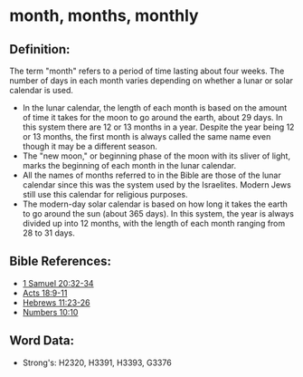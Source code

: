 # month, months, monthly #

## Definition: ##

The term "month" refers to a period of time lasting about four weeks. The number of days in each month varies depending on whether a lunar or solar calendar is used.

* In the lunar calendar, the length of each month is based on the amount of time it takes for the moon to go around the earth, about 29 days. In this system there are 12 or 13 months in a year. Despite the year being 12 or 13 months, the first month is always called the same name even though it may be a different season. 
* The "new moon," or beginning phase of the moon with its sliver of light, marks the beginning of each month in the lunar calendar.
* All the names of months referred to in the Bible are those of the lunar calendar since this was the system used by the Israelites. Modern Jews still use this calendar for religious purposes.
* The modern-day solar calendar is based on how long it takes the earth to go around the sun (about 365 days). In this system, the year is always divided up into 12 months, with the length of each month ranging from 28 to 31 days.

## Bible References: ##

* [1 Samuel 20:32-34](rc://en/tn/help/1sa/20/32)
* [Acts 18:9-11](rc://en/tn/help/act/18/09)
* [Hebrews 11:23-26](rc://en/tn/help/heb/11/23)
* [Numbers 10:10](rc://en/tn/help/num/10/10)

## Word Data: ##

* Strong's: H2320, H3391, H3393, G3376

